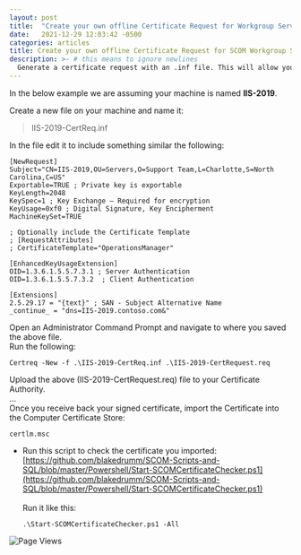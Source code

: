 ```yaml
---
layout: post
title:  "Create your own offline Certificate Request for Workgroup Server"
date:   2021-12-29 12:03:42 -0500
categories: articles
title: Create your own offline Certificate Request for SCOM Workgroup Server
description: >- # this means to ignore newlines
  Generate a certificate request with an .inf file. This will allow you to specify all the settings that are required and make things easier.
---
```

In the below example we are assuming your machine is named **IIS-2019**.

Create a new file on your machine and name it:
> IIS-2019-CertReq.inf

In the file edit it to include something similar the following:
```
[NewRequest]
Subject="CN=IIS-2019,OU=Servers,O=Support Team,L=Charlotte,S=North Carolina,C=US"
Exportable=TRUE ; Private key is exportable
KeyLength=2048
KeySpec=1 ; Key Exchange – Required for encryption
KeyUsage=0xf0 ; Digital Signature, Key Encipherment
MachineKeySet=TRUE

; Optionally include the Certificate Template
; [RequestAttributes]
; CertificateTemplate="OperationsManager"

[EnhancedKeyUsageExtension]
OID=1.3.6.1.5.5.7.3.1 ; Server Authentication
OID=1.3.6.1.5.5.7.3.2  ; Client Authentication

[Extensions]
2.5.29.17 = "{text}" ; SAN - Subject Alternative Name
_continue_ = "dns=IIS-2019.contoso.com&"
```
Open an Administrator Command Prompt and navigate to where you saved the above file. \
Run the following:
```
Certreq -New -f .\IIS-2019-CertReq.inf .\IIS-2019-CertRequest.req
```

Upload the above (IIS-2019-CertRequest.req) file to your Certificate Authority. \
... \
Once you receive back your signed certificate, import the Certificate into the Computer Certificate Store:
```
certlm.msc
```

* Run this script to check the certificate you imported: \
[https://github.com/blakedrumm/SCOM-Scripts-and-SQL/blob/master/Powershell/Start-SCOMCertificateChecker.ps1](https://github.com/blakedrumm/SCOM-Scripts-and-SQL/blob/master/Powershell/Start-SCOMCertificateChecker.ps1) \
 \
Run it like this:
  ```
  .\Start-SCOMCertificateChecker.ps1 -All
  ```

![Page Views](https://counter.blakedrumm.com/count/tag.svg?url=blakedrumm.com/articles/2021/12/29/request-offline-certificate-for-workgroup-agent.html)

<!--
Having trouble with Pages? Check out our [documentation](https://docs.github.com/categories/github-pages-basics/) or [contact support](https://support.github.com/contact) and we’ll help you sort it out.
-->
